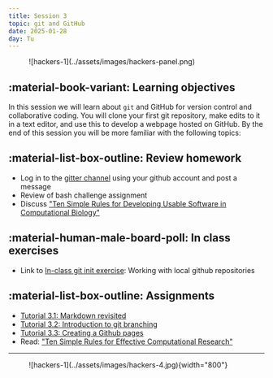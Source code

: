 ```yaml
---
title: Session 3
topic: git and GitHub
date: 2025-01-28
day: Tu
---
```




<figure markdown="span">
  ![hackers-1](../assets/images/hackers-panel.png)
</figure>

## :material-book-variant: Learning objectives
In this session we will learn about `git` and GitHub for version control and 
collaborative coding. You will clone your first git repository, make edits
to it in a text editor, and use this to develop a webpage hosted on GitHub.
By the end of this session you will be more familiar with the following topics:

## :material-list-box-outline: Review homework
- Log in to the [gitter channel](https://app.gitter.im/#/room/#hack-the-planet-course_community:gitter.im) using your github account and post a message
- Review of bash challenge assignment
- Discuss ["Ten Simple Rules for Developing Usable Software in Computational Biology"](https://journals.plos.org/ploscompbiol/article?id=10.1371/journal.pcbi.1005265)

## :material-human-male-board-poll: In class exercises
- Link to [In-class git init exercise](../../tutorials/3.0-git-init): Working with local
github repositories


## :material-list-box-outline: Assignments
- [Tutorial 3.1: Markdown revisited](../../tutorials/3.1-markdown)
- [Tutorial 3.2: Introduction to git branching](../../tutorials/3.2-git-branching)
- [Tutorial 3.3: Creating a Github pages](../../tutorials/3.3-github-pages)
- Read: ["Ten Simple Rules for Effective Computational Research"](https://journals.plos.org/ploscompbiol/article?id=10.1371/journal.pcbi.1003506)

---------------------


<figure markdown="span">
  ![hackers-1](../assets/images/hackers-4.jpg){width="800"}
</figure>
